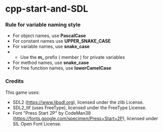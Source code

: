# cpp-start-and-SDL

### Rule for variable naming style

- For object names, use **PascalCase**
- For constant names use **UPPER_SNAKE_CASE**
- For variable names, use **snake_case**
- - Use the **m_** prefix ( member ) for private variables
- For method names, use **snake_case**
- For free function names, use **lowerCamelCase**

### Credits

This game uses:
- SDL2 (https://www.libsdl.org), licensed under the zlib License.
- SDL2_ttf (uses FreeType), licensed under the FreeType License.
- Font "Press Start 2P" by CodeMan38 (https://fonts.google.com/specimen/Press+Start+2P), licensed under SIL Open Font License.